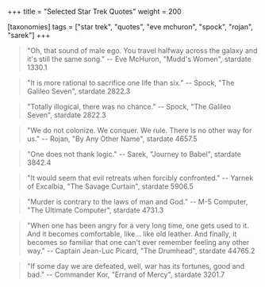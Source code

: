 +++
title = "Selected Star Trek Quotes"
weight = 200

[taxonomies]
tags = ["star trek", "quotes", "eve mchuron", "spock", "rojan", "sarek"]
+++

> "Oh, that sound of male ego. You travel halfway across the galaxy and it's
> still the same song."
-- Eve McHuron, "Mudd's Women", stardate 1330.1

> "It is more rational to sacrifice one life than six."
-- Spock, "The Galileo Seven", stardate 2822.3

> "Totally illogical, there was no chance."
-- Spock, "The Galileo Seven", stardate 2822.3

> "We do not colonize. We conquer. We rule. There is no other way for us."
-- Rojan, "By Any Other Name", stardate 4657.5

> "One does not thank logic."
-- Sarek, "Journey to Babel", stardate 3842.4

> "It would seem that evil retreats when forcibly confronted."
-- Yarnek of Excalbia, "The Savage Curtain", stardate 5906.5

> "Murder is contrary to the laws of man and God."
-- M-5 Computer, "The Ultimate Computer", stardate 4731.3

> "When one has been angry for a very long time, one gets used to it. And it
> becomes comfortable, like... like old leather. And finally, it becomes so
> familiar that one can't ever remember feeling any other way."
-- Captain Jean-Luc Picard, "The Drumhead", stardate 44765.2

> "If some day we are defeated, well, war has its fortunes, good and bad."
-- Commander Kor, "Errand of Mercy", stardate 3201.7

